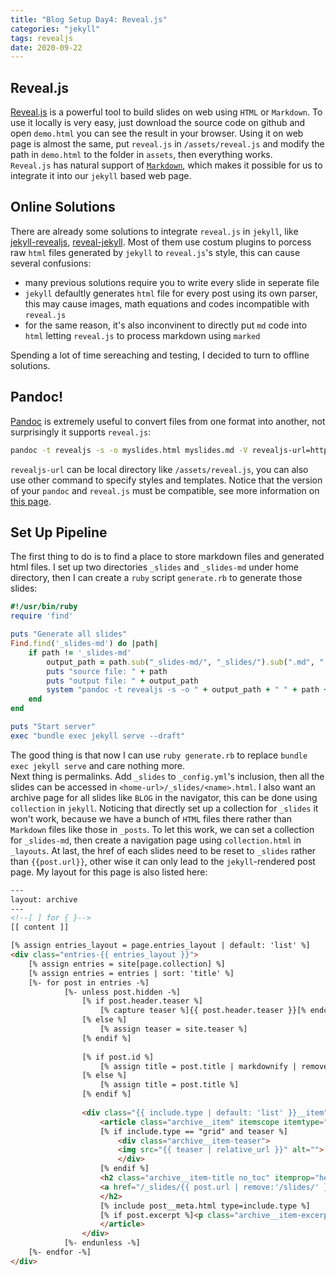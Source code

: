 ```yaml
---
title: "Blog Setup Day4: Reveal.js"
categories: "jekyll"
tags: revealjs
date: 2020-09-22
---
```


## Reveal.js

[Reveal.js](https://revealjs.com/) is a powerful tool to build slides on web using `HTML` or `Markdown`. To use it locally is very easy, just download the source code on github and open `demo.html` you can see the result in your browser. Using it on web page is almost the same, put `reveal.js` in `/assets/reveal.js` and modify the path in `demo.html` to the folder in `assets`, then everything works.   
`Reveal.js` has natural support of [`Markdown`](https://revealjs.com/markdown/), which makes it possible for us to integrate it into our `jekyll` based web page.

## Online Solutions

There are already some solutions to integrate `reveal.js` in `jekyll`, like [jekyll-revealjs](https://github.com/dploeger/jekyll-revealjs), [reveal-jekyll](https://github.com/tasmo/reveal-jekyll). Most of them use costum plugins to porcess raw `html` files generated by `jekyll` to `reveal.js`'s style, this can cause several confusions:

* many previous solutions require you to write every slide in seperate file
* `jekyll` defaultly generates `html` file for every post using its own parser, this may cause images, math equations and codes incompatible with `reveal.js`
* for the same reason, it's also inconvinent to directly put `md` code into `html` letting `reveal.js` to process markdown using `marked`

Spending a lot of time sereaching and testing, I decided to turn to offline solutions.

## Pandoc!

[Pandoc](https://pandoc.org/) is extremely useful to convert files from one format into another, not surprisingly it supports `reveal.js`:
```bash
pandoc -t revealjs -s -o myslides.html myslides.md -V revealjs-url=https://unpkg.com/reveal.js@3.9.2/
```

`revealjs-url` can be local directory like `/assets/reveal.js`, you can also use other command to specify styles and templates. Notice that the version of your `pandoc` and `reveal.js` must be compatible, see more information on [this page](https://github.com/jgm/pandoc/wiki/Using-pandoc-to-produce-reveal.js-slides).

## Set Up Pipeline

The first thing to do is to find a place to store markdown files and generated html files. I set up two directories `_slides` and `_slides-md` under home directory, then I can create a `ruby` script `generate.rb` to generate those slides:
```ruby
#!/usr/bin/ruby
require 'find'

puts "Generate all slides"
Find.find('_slides-md') do |path|
    if path != '_slides-md'
        output_path = path.sub("_slides-md/", "_slides/").sub(".md", ".html")
        puts "source file: " + path
        puts "output file: " + output_path
        system "pandoc -t revealjs -s -o " + output_path + " " + path + " -V revealjs-url=/assets/reveal.js"
    end
end

puts "Start server"
exec "bundle exec jekyll serve --draft"
```
The good thing is that now I can use `ruby generate.rb` to replace `bundle exec jekyll serve` and care nothing more.  
Next thing is permalinks. Add `_slides` to `_config.yml`'s inclusion, then all the slides can be accessed in `<home-url>/_slides/<name>.html`. I also want an archive page for all slides like `BLOG` in the navigator, this can be done using `collection` in `jekyll`. Noticing that directly set up a collection for `_slides` it won't work, because we have a bunch of `HTML` files there rather than `Markdown` files like those in `_posts`. To let this work, we can set a collection for `_slides-md`, then create a navigation page using `collection.html` in `_layouts`. At last, the href of each slides need to be reset to `_slides` rather than `{{post.url}}`, other wise it can only lead to the `jekyll`-rendered post page. My layout for this page is also listed here:
```html
---
layout: archive
---
<!--[ ] for { }-->
[[ content ]]

[% assign entries_layout = page.entries_layout | default: 'list' %]
<div class="entries-{{ entries_layout }}">
    [% assign entries = site[page.collection] %]
    [% assign entries = entries | sort: 'title' %]
    [%- for post in entries -%]
            [%- unless post.hidden -%]
                [% if post.header.teaser %]
                    [% capture teaser %]{{ post.header.teaser }}[% endcapture %]
                [% else %]
                    [% assign teaser = site.teaser %]
                [% endif %]
                
                [% if post.id %]
                    [% assign title = post.title | markdownify | remove: "<p>" | remove: "</p>" %]
                [% else %]
                    [% assign title = post.title %]
                [% endif %]
                
                <div class="{{ include.type | default: 'list' }}__item">
                    <article class="archive__item" itemscope itemtype="https://schema.org/CreativeWork">
                    [% if include.type == "grid" and teaser %]
                        <div class="archive__item-teaser">
                        <img src="{{ teaser | relative_url }}" alt="">
                        </div>
                    [% endif %]
                    <h2 class="archive__item-title no_toc" itemprop="headline">
                    <a href="/_slides/{{ post.url | remove:'/slides/' }}.html" rel="permalink">{{ title }}</a>
                    </h2>
                    [% include post__meta.html type=include.type %]
                    [% if post.excerpt %]<p class="archive__item-excerpt" itemprop="description">{{ post.excerpt | markdownify | strip_html | truncate: 160 }}</p>[% endif %]
                    </article>
                </div>
            [%- endunless -%]
    [%- endfor -%]
</div>
```
